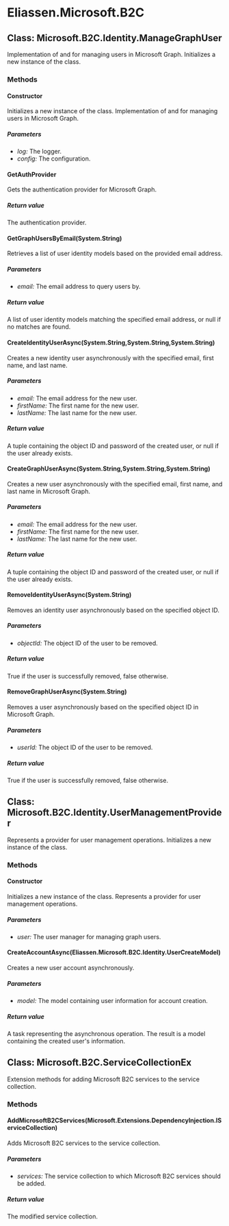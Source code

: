 ﻿# Eliassen.Microsoft.B2C


## Class: Microsoft.B2C.Identity.ManageGraphUser
Implementation of and for managing users in Microsoft Graph.
Initializes a new instance of the class.
### Methods


#### Constructor
Initializes a new instance of the class.
Implementation of and for managing users in Microsoft Graph.

##### Parameters
* *log:* The logger.
* *config:* The configuration.




#### GetAuthProvider
Gets the authentication provider for Microsoft Graph.

##### Return value
The authentication provider.



#### GetGraphUsersByEmail(System.String)
Retrieves a list of user identity models based on the provided email address.

##### Parameters
* *email:* The email address to query users by.




##### Return value
A list of user identity models matching the specified email address, or null if no matches are found.



#### CreateIdentityUserAsync(System.String,System.String,System.String)
Creates a new identity user asynchronously with the specified email, first name, and last name.

##### Parameters
* *email:* The email address for the new user.
* *firstName:* The first name for the new user.
* *lastName:* The last name for the new user.




##### Return value
A tuple containing the object ID and password of the created user, or null if the user already exists.



#### CreateGraphUserAsync(System.String,System.String,System.String)
Creates a new user asynchronously with the specified email, first name, and last name in Microsoft Graph.

##### Parameters
* *email:* The email address for the new user.
* *firstName:* The first name for the new user.
* *lastName:* The last name for the new user.




##### Return value
A tuple containing the object ID and password of the created user, or null if the user already exists.



#### RemoveIdentityUserAsync(System.String)
Removes an identity user asynchronously based on the specified object ID.

##### Parameters
* *objectId:* The object ID of the user to be removed.




##### Return value
True if the user is successfully removed, false otherwise.



#### RemoveGraphUserAsync(System.String)
Removes a user asynchronously based on the specified object ID in Microsoft Graph.

##### Parameters
* *userId:* The object ID of the user to be removed.




##### Return value
True if the user is successfully removed, false otherwise.



## Class: Microsoft.B2C.Identity.UserManagementProvider
Represents a provider for user management operations.
Initializes a new instance of the class.
### Methods


#### Constructor
Initializes a new instance of the class.
Represents a provider for user management operations.

##### Parameters
* *user:* The user manager for managing graph users.




#### CreateAccountAsync(Eliassen.Microsoft.B2C.Identity.UserCreateModel)
Creates a new user account asynchronously.

##### Parameters
* *model:* The model containing user information for account creation.




##### Return value
A task representing the asynchronous operation. The result is a model containing the created user's information.



## Class: Microsoft.B2C.ServiceCollectionEx
Extension methods for adding Microsoft B2C services to the service collection.
### Methods


#### AddMicrosoftB2CServices(Microsoft.Extensions.DependencyInjection.IServiceCollection)
Adds Microsoft B2C services to the service collection.

##### Parameters
* *services:* The service collection to which Microsoft B2C services should be added.




##### Return value
The modified service collection.

